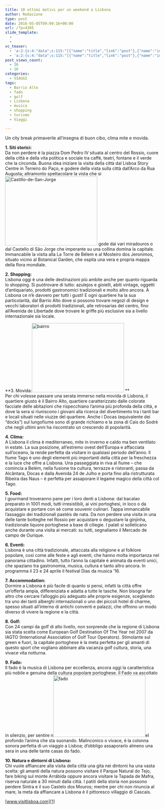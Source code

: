 ```yaml
---
title: 10 ottimi motivi per un weekend a Lisbona
author: Redazione
type: post
date: 2016-05-05T09:09:16+00:00
url: /?p=4385
slide_template:
  - 
  - 
vc_teaser:
  - 'a:2:{s:4:"data";s:115:"[{"name":"title","link":"post"},{"name":"image","image":"featured","link":"none"},{"name":"text","mode":"excerpt"}]";s:7:"bgcolor";s:0:"";}'
  - 'a:2:{s:4:"data";s:115:"[{"name":"title","link":"post"},{"name":"image","image":"featured","link":"none"},{"name":"text","mode":"excerpt"}]";s:7:"bgcolor";s:0:"";}'
post_views_count:
  - 16
  - 16
categories:
  - VIAGGI
tags:
  - Barrio Alto
  - fado
  - golf
  - Lisbona
  - musica
  - shopping
  - turismo
  - Viaggi

---
```

Un city break primaverile all’insegna di buon cibo, clima mite e movida.

**1. Siti storici:**  
Da non perdere è la piazza Dom Pedro IV situata al centro del Rossio, cuore della città e della vita politica e sociale tra caffè, teatri, fontane e il verde che la circonda. Buona idea iniziare la visita della città dal Lisboa Story Centre in Terreiro do Paço, e godere della vista sulla città dall’Arco da Rua Augusta; altramonto spettacolare la vista che si<img decoding="async" loading="lazy" class="size-medium wp-image-4388 alignright" src="https://progressonline.it/wp-content/uploads/Castillo-de-San-Jorge-300x225.jpg" alt="Castillo-de-San-Jorge" width="300" height="225" /> gode dai vari miradouros o dal Castello di São Jorge che imperante su una collina domina la capitale. Immancabile la visita alla La Torre de Bélem e al Mosteiro dos Jeronimos, situato vicino al Botanical Garden, che ospita una vera e propria mappa della flora mondiale.

**2. Shopping:**  
Lisbona oggi è una delle destinazioni più ambite anche per quanto riguarda lo shopping. Si puòtrovare di tutto: azulejos e gioielli, abiti vintage, oggetti d’antiquariato, prodotti gastronomici tradizionali e molto altro ancora. A Lisbona ce n’è davvero per tutti i gusti! E ogni quartiere ha la sua particolarità, dal Barrio Alto dove si possono trovare negozi di design e vecchi laboratori di prodotti tradizionali, alle retrosarias del centro, fino all’Avenida de Libertade dove trovare le griffe più esclusive sia a livello internazionale sia locale.

**3. Movida:<img decoding="async" loading="lazy" class="size-medium wp-image-4387 aligncenter" src="https://progressonline.it/wp-content/uploads/bairro-300x225.jpg" alt="bairro" width="300" height="225" /> **  
Per chi volesse passare una serata immerso nella movida di Lisbona, il quartiere giusto è il Bairro Alto, quartiere caratterizzato dalle colorate facciate delle abitazioni che rispecchiano l’anima più profonda della città, e dove la sera si riuniscono i giovani alla ricerca del divertimento tra i tanti bar e locali situati nelle viuzze del quartiere. Anche i Docas (equivalente dei “docks”) sul lungofiume sono di grande richiamo e la zona di Cais do Sodrè che negli ultimi anni ha riscontrato un crescendo di popolarità.

**4. Clima:**  
A Lisbona il clima è mediterraneo, mite in inverno e caldo ma ben ventilato in estate. La sua posizione, all&#8217;estremo ovest dell&#8217;Europa e affacciata sull&#8217;oceano, la rende perfetta da visitare in qualsiasi periodo dell’anno. ll fiume Tago è uno degli elementi più importanti della città per la freschezza e la luce che offre a Lisbona. Una passeggiata in riva al fiume &#8211; che comincia a Belém, nella fusione tra cultura, terrazze e ristoranti, passa da Alcântara, Docas e dalla Avenida 24 de Julho e porta fino alla ristrutturata Ribeira das Naus – è perfetta per assaporare il legame magico della città col Tago.

**5. Food:**  
I gourmand troveranno pane per i loro denti a Lisbona: dal bacalao preparato in 1001 modi, tutti irresistibili, ai vini portoghesi, in loco o da acquistare e portare con sé come souvenir culinari. Tappa immancabile l’assaggio dei tradizionali pastéis de nata. Da non perdere una visita in una delle tante botteghe nel Rossio per acquistare o degustare la ginjinha, tradizionale liquore portoghese a base di ciliegie. I palati si solleticano anche durante una visita ai mercati: su tutti, segnaliamo il Mercado de campo de Ourique.

**6. Eventi:**  
Lisbona è una città tradizionale, attaccata alla religione e al folklore popolare, così come alle feste e agli eventi, che hanno molta importanza nel panorama cittadino. Infatti, tutto l’anno la capitale è animata da eventi unici, che spaziano tra gastronomia, musica, cultura e tanto altro ancora. In programma il 23 e 24 aprile il festival Dias da musica &#8217;16.

**7. Accommodation:**  
Dormire a Lisbona è più facile di quanto si pensi, infatti la città offre un’offerta ampia, differenziata e adatta a tutte le tasche. Non bisogna far altro che cercare l’alloggio più adeguato alle proprie esigenze, scegliendo tra uno dei tanti alberghi internazionali o uno dei piccoli hotel di charme, spesso situati all’interno di antichi conventi e palazzi, che offrono un modo diverso di vivere la regione e la città.

**8. Golf:**  
Con 24 campi da golf di alto livello, non sorprende che la regione di Lisbona sia stata scelta come European Golf Destination Of The Year nel 2007 da IAGTO (International Association of Golf Tour Operators). Stimolante sul green e fuori, la capitale portoghese è la meta perfetta per gli amanti di questo sport che vogliano abbinare alla vacanza golf cultura, storia, una vivace vita notturna.

**9. Fado:**  
Il fado è la musica di Lisbona per eccellenza, ancora oggi la caratteristica più nobile e genuina della cultura popolare portoghese. Il Fado va ascoltato in silenzio, per sentire n<img decoding="async" loading="lazy" class="size-medium wp-image-4389 alignleft" src="https://progressonline.it/wp-content/uploads/fado-300x200.jpg" alt="fado" width="300" height="200" />el profondo l’anima che sta suonando. Malinconico o vivace, è la colonna sonora perfetta di un viaggio a Lisboa; d’obbligo assaporarlo almeno una sera in una delle tante casas do fado.

**10. Natura e dintorni di Lisbona:**  
Chi vuole affiancare alla visita della città una gita nei dintorni ha una vasta scelta: gli amanti della natura possono visitare il Parque Natural do Tejo, fare biking sul monte Arrábida oppure ancora visitare la Tapada de Mafra, riserva naturale a 30 minuti dalla città. I patiti della storia non possono perdere Sintra e il suo Castelo dos Mouros; mentre per chi non rinuncia al mare, la meta da affiancare a Lisbona è il pittoresco villaggio di Cascais.

[www.visitlisboa.com][1]

 [1]: https://www.visitlisboa.com/